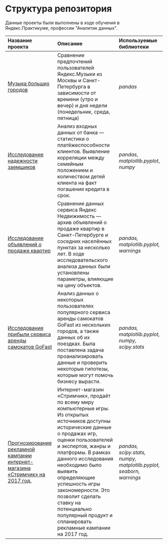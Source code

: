 # Структура репозитория
Данные проекты были выполнены в ходе обучения в Яндекс.Практикуме, профессии "Аналитик данных".

| **Название проекта**                            | **Описание**        | **Используемые библиотеки**     |
|:------------------------------------------------| :-------------------|:--------------------------------|
| [Музыка больших городов](yandex_music_project)  | Сравнение предпочтений пользователей Яндекс.Музыки из Москвы и Санкт-Петербурга в зависимости от времени (утро и вечер) и дня недели (понедельник, среда, пятница) | *pandas* |
| [Исследование надежности заемщиков](bank_project)| Анализ входных данных от банка — статистики о платёжеспособности клиентов. Выявление корреляции между семейным положением и количеством детей клиента на факт погашения кредита в срок. | *pandas*, *matplotlib.pyplot*, *numpy*|
| [Исследование объявлений о продаже квартир](apartment_project)| Сравнение данных сервиса Яндекс Недвижимость — архив объявлений о продаже квартир в Санкт-Петербурге и соседних населённых пунктах за несколько лет. В ходе исследовательского анализа данных были установлены параметры, влияющие на цену объектов. | *pandas, matplotlib.pyplot, warnings*|
|  [Исследование прибыли сервиса аренды самокатов GoFast](gofast_revenue_project)| Анализ данных о некоторых пользователях популярного сервиса аренды самокатов GoFast из нескольких городов, а также данных об их поездках. Была поставлена задача проанализировать данные и проверить некоторые гипотезы, которые могут помочь бизнесу вырасти. | *pandas, matplotlib.pyplot, numpy, scipy.stats*|
| [Прогнозирование рекламной кампании интернет-магазина «Стримчик» на 2017 год.](advertising_campaign)| Интернет-магазин «Стримчик», продаёт по всему миру компьютерные игры. Из открытых источников доступны исторические данные о продажах игр, оценки пользователей и экспертов, жанры и платформы. В рамках данного исследования необходимо было выявить определяющие успешность игры закономерности. Это позволит сделать ставку на потенциально популярный продукт и спланировать рекламные кампании на 2017 год. | *pandas, scipy.stats, numpy, matplotlib.pyplot, seaborn, warnings*|

